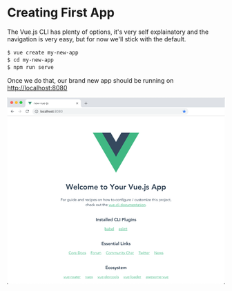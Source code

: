 # Creating First App

The Vue.js CLI has plenty of options, it's very self explainatory and the navigation is very easy, but for now we'll stick with the default.

```bash
$ vue create my-new-app
$ cd my-new-app
$ npm run serve
```

Once we do that, our brand new app should be running on [http://localhost:8080](http://localhost:8080)

![](../.gitbook/assets/first-app.png)

